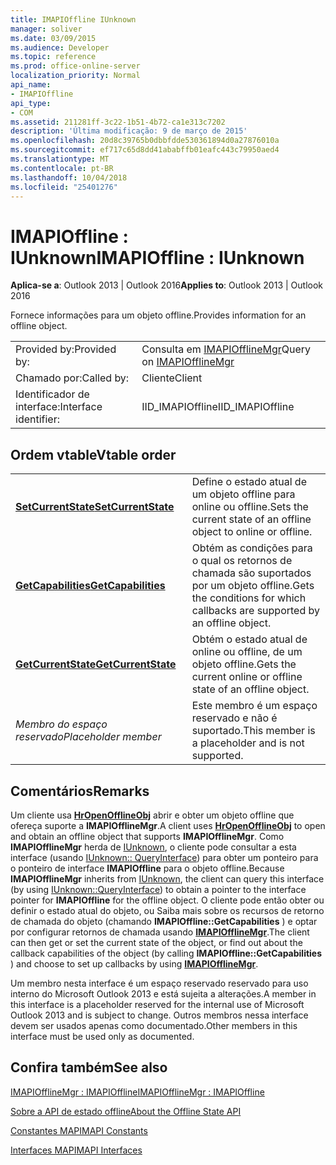 ```yaml
---
title: IMAPIOffline IUnknown
manager: soliver
ms.date: 03/09/2015
ms.audience: Developer
ms.topic: reference
ms.prod: office-online-server
localization_priority: Normal
api_name:
- IMAPIOffline
api_type:
- COM
ms.assetid: 211281ff-3c22-1b51-4b72-ca1e313c7202
description: 'Última modificação: 9 de março de 2015'
ms.openlocfilehash: 20d8c39765b0dbbfdde530361894d0a27876010a
ms.sourcegitcommit: ef717c65d8dd41ababffb01eafc443c79950aed4
ms.translationtype: MT
ms.contentlocale: pt-BR
ms.lasthandoff: 10/04/2018
ms.locfileid: "25401276"
---
```

# <a name="imapioffline--iunknown"></a><span data-ttu-id="b7499-103">IMAPIOffline : IUnknown</span><span class="sxs-lookup"><span data-stu-id="b7499-103">IMAPIOffline : IUnknown</span></span>

  
  
<span data-ttu-id="b7499-104">**Aplica-se a**: Outlook 2013 | Outlook 2016</span><span class="sxs-lookup"><span data-stu-id="b7499-104">**Applies to**: Outlook 2013 | Outlook 2016</span></span> 
  
<span data-ttu-id="b7499-105">Fornece informações para um objeto offline.</span><span class="sxs-lookup"><span data-stu-id="b7499-105">Provides information for an offline object.</span></span>
  
|||
|:-----|:-----|
|<span data-ttu-id="b7499-106">Provided by:</span><span class="sxs-lookup"><span data-stu-id="b7499-106">Provided by:</span></span>  <br/> |<span data-ttu-id="b7499-107">Consulta em [IMAPIOfflineMgr](imapiofflinemgrimapioffline.md)</span><span class="sxs-lookup"><span data-stu-id="b7499-107">Query on [IMAPIOfflineMgr](imapiofflinemgrimapioffline.md)</span></span> <br/> |
|<span data-ttu-id="b7499-108">Chamado por:</span><span class="sxs-lookup"><span data-stu-id="b7499-108">Called by:</span></span>  <br/> |<span data-ttu-id="b7499-109">Cliente</span><span class="sxs-lookup"><span data-stu-id="b7499-109">Client</span></span>  <br/> |
|<span data-ttu-id="b7499-110">Identificador de interface:</span><span class="sxs-lookup"><span data-stu-id="b7499-110">Interface identifier:</span></span>  <br/> |<span data-ttu-id="b7499-111">IID_IMAPIOffline</span><span class="sxs-lookup"><span data-stu-id="b7499-111">IID_IMAPIOffline</span></span>  <br/> |
   
## <a name="vtable-order"></a><span data-ttu-id="b7499-112">Ordem vtable</span><span class="sxs-lookup"><span data-stu-id="b7499-112">Vtable order</span></span>

|||
|:-----|:-----|
|<span data-ttu-id="b7499-113">**[SetCurrentState](imapioffline-setcurrentstate.md)**</span><span class="sxs-lookup"><span data-stu-id="b7499-113">**[SetCurrentState](imapioffline-setcurrentstate.md)**</span></span> <br/> |<span data-ttu-id="b7499-114">Define o estado atual de um objeto offline para online ou offline.</span><span class="sxs-lookup"><span data-stu-id="b7499-114">Sets the current state of an offline object to online or offline.</span></span>  <br/> |
|<span data-ttu-id="b7499-115">**[GetCapabilities](imapioffline-getcapabilities.md)**</span><span class="sxs-lookup"><span data-stu-id="b7499-115">**[GetCapabilities](imapioffline-getcapabilities.md)**</span></span> <br/> |<span data-ttu-id="b7499-116">Obtém as condições para o qual os retornos de chamada são suportados por um objeto offline.</span><span class="sxs-lookup"><span data-stu-id="b7499-116">Gets the conditions for which callbacks are supported by an offline object.</span></span>  <br/> |
|<span data-ttu-id="b7499-117">**[GetCurrentState](imapioffline-getcurrentstate.md)**</span><span class="sxs-lookup"><span data-stu-id="b7499-117">**[GetCurrentState](imapioffline-getcurrentstate.md)**</span></span> <br/> |<span data-ttu-id="b7499-118">Obtém o estado atual de online ou offline, de um objeto offline.</span><span class="sxs-lookup"><span data-stu-id="b7499-118">Gets the current online or offline state of an offline object.</span></span>  <br/> |
| <span data-ttu-id="b7499-119">*Membro do espaço reservado*</span><span class="sxs-lookup"><span data-stu-id="b7499-119">*Placeholder member*</span></span>  <br/> |<span data-ttu-id="b7499-120">Este membro é um espaço reservado e não é suportado.</span><span class="sxs-lookup"><span data-stu-id="b7499-120">This member is a placeholder and is not supported.</span></span>  <br/> |
   
## <a name="remarks"></a><span data-ttu-id="b7499-121">Comentários</span><span class="sxs-lookup"><span data-stu-id="b7499-121">Remarks</span></span>

<span data-ttu-id="b7499-122">Um cliente usa **[HrOpenOfflineObj](hropenofflineobj.md)** abrir e obter um objeto offline que ofereça suporte a **IMAPIOfflineMgr**.</span><span class="sxs-lookup"><span data-stu-id="b7499-122">A client uses **[HrOpenOfflineObj](hropenofflineobj.md)** to open and obtain an offline object that supports **IMAPIOfflineMgr**.</span></span> <span data-ttu-id="b7499-123">Como **IMAPIOfflineMgr** herda de [IUnknown](https://msdn.microsoft.com/library/ms680509%28v=VS.85%29.aspx), o cliente pode consultar a esta interface (usando [IUnknown:: QueryInterface](https://msdn.microsoft.com/library/ms682521%28v=VS.85%29.aspx)) para obter um ponteiro para o ponteiro de interface **IMAPIOffline** para o objeto offline.</span><span class="sxs-lookup"><span data-stu-id="b7499-123">Because **IMAPIOfflineMgr** inherits from [IUnknown](https://msdn.microsoft.com/library/ms680509%28v=VS.85%29.aspx), the client can query this interface (by using [IUnknown::QueryInterface](https://msdn.microsoft.com/library/ms682521%28v=VS.85%29.aspx)) to obtain a pointer to the interface pointer for **IMAPIOffline** for the offline object.</span></span> <span data-ttu-id="b7499-124">O cliente pode então obter ou definir o estado atual do objeto, ou Saiba mais sobre os recursos de retorno de chamada do objeto (chamando **IMAPIOffline::GetCapabilities** ) e optar por configurar retornos de chamada usando **[IMAPIOfflineMgr](imapiofflinemgrimapioffline.md)**.</span><span class="sxs-lookup"><span data-stu-id="b7499-124">The client can then get or set the current state of the object, or find out about the callback capabilities of the object (by calling **IMAPIOffline::GetCapabilities** ) and choose to set up callbacks by using **[IMAPIOfflineMgr](imapiofflinemgrimapioffline.md)**.</span></span> 
  
<span data-ttu-id="b7499-125">Um membro nesta interface é um espaço reservado reservado para uso interno do Microsoft Outlook 2013 e está sujeita a alterações.</span><span class="sxs-lookup"><span data-stu-id="b7499-125">A member in this interface is a placeholder reserved for the internal use of Microsoft Outlook 2013 and is subject to change.</span></span> <span data-ttu-id="b7499-126">Outros membros nessa interface devem ser usados apenas como documentado.</span><span class="sxs-lookup"><span data-stu-id="b7499-126">Other members in this interface must be used only as documented.</span></span> 
  
## <a name="see-also"></a><span data-ttu-id="b7499-127">Confira também</span><span class="sxs-lookup"><span data-stu-id="b7499-127">See also</span></span>



[<span data-ttu-id="b7499-128">IMAPIOfflineMgr : IMAPIOffline</span><span class="sxs-lookup"><span data-stu-id="b7499-128">IMAPIOfflineMgr : IMAPIOffline</span></span>](imapiofflinemgrimapioffline.md)


[<span data-ttu-id="b7499-129">Sobre a API de estado offline</span><span class="sxs-lookup"><span data-stu-id="b7499-129">About the Offline State API</span></span>](about-the-offline-state-api.md)
  
[<span data-ttu-id="b7499-130">Constantes MAPI</span><span class="sxs-lookup"><span data-stu-id="b7499-130">MAPI Constants</span></span>](mapi-constants.md)
  
[<span data-ttu-id="b7499-131">Interfaces MAPI</span><span class="sxs-lookup"><span data-stu-id="b7499-131">MAPI Interfaces</span></span>](mapi-interfaces.md)

